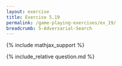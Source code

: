 ```yaml
---
layout: exercise
title: Exercise 5.19
permalink: /game-playing-exercises/ex_19/
breadcrumb: 5-Adversarial-Search
---
```


{% include mathjax_support %}

<div><i class="arrow-up loader" data-chapter="game-playing-exercises" data-exercise="ex_19" data-rating="0"></i></div>
{% include_relative question.md %}
